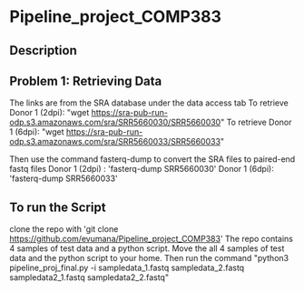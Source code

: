 # Pipeline_project_COMP383

## Description

## Problem 1: Retrieving Data

The links are from the SRA database under the data access tab
To retrieve Donor 1 (2dpi): "wget https://sra-pub-run-odp.s3.amazonaws.com/sra/SRR5660030/SRR5660030"
To retrieve Donor 1 (6dpi): "wget https://sra-pub-run-odp.s3.amazonaws.com/sra/SRR5660033/SRR5660033"

Then use the command fasterq-dump to convert the SRA files to paired-end fastq files
Donor 1 (2dpi) : 'fasterq-dump SRR5660030'
Donor 1 (6dpi): 'fasterq-dump SRR5660033'

## To run the Script 
clone the repo with 
'git clone https://github.com/evumana/Pipeline_project_COMP383'
The repo contains 4 samples of test data and a python script.
Move the all 4 samples of test data and the python script to your home.
Then run the command 
"python3 pipeline_proj_final.py -i sampledata_1.fastq sampledata_2.fastq sampledata2_1.fastq sampledata2_2.fastq"


